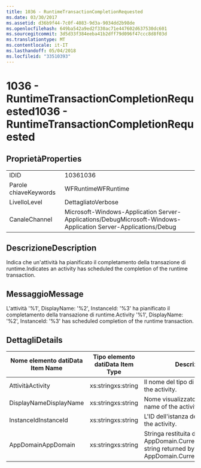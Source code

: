 ```yaml
---
title: 1036 - RuntimeTransactionCompletionRequested
ms.date: 03/30/2017
ms.assetid: d36b9f44-7c0f-4083-9d3a-9034dd2b98de
ms.openlocfilehash: 649ba542a9ed2f330ac71e447602d637530dc601
ms.sourcegitcommit: 3d5d33f384eeba41b2dff79d096f47ccc8d8f03d
ms.translationtype: MT
ms.contentlocale: it-IT
ms.lasthandoff: 05/04/2018
ms.locfileid: "33510393"
---
```

# <a name="1036---runtimetransactioncompletionrequested"></a><span data-ttu-id="aa620-102">1036 - RuntimeTransactionCompletionRequested</span><span class="sxs-lookup"><span data-stu-id="aa620-102">1036 - RuntimeTransactionCompletionRequested</span></span>
## <a name="properties"></a><span data-ttu-id="aa620-103">Proprietà</span><span class="sxs-lookup"><span data-stu-id="aa620-103">Properties</span></span>  
  
|||  
|-|-|  
|<span data-ttu-id="aa620-104">ID</span><span class="sxs-lookup"><span data-stu-id="aa620-104">ID</span></span>|<span data-ttu-id="aa620-105">1036</span><span class="sxs-lookup"><span data-stu-id="aa620-105">1036</span></span>|  
|<span data-ttu-id="aa620-106">Parole chiave</span><span class="sxs-lookup"><span data-stu-id="aa620-106">Keywords</span></span>|<span data-ttu-id="aa620-107">WFRuntime</span><span class="sxs-lookup"><span data-stu-id="aa620-107">WFRuntime</span></span>|  
|<span data-ttu-id="aa620-108">Livello</span><span class="sxs-lookup"><span data-stu-id="aa620-108">Level</span></span>|<span data-ttu-id="aa620-109">Dettagliato</span><span class="sxs-lookup"><span data-stu-id="aa620-109">Verbose</span></span>|  
|<span data-ttu-id="aa620-110">Canale</span><span class="sxs-lookup"><span data-stu-id="aa620-110">Channel</span></span>|<span data-ttu-id="aa620-111">Microsoft-Windows-Application Server-Applications/Debug</span><span class="sxs-lookup"><span data-stu-id="aa620-111">Microsoft-Windows-Application Server-Applications/Debug</span></span>|  
  
## <a name="description"></a><span data-ttu-id="aa620-112">Descrizione</span><span class="sxs-lookup"><span data-stu-id="aa620-112">Description</span></span>  
 <span data-ttu-id="aa620-113">Indica che un'attività ha pianificato il completamento della transazione di runtime.</span><span class="sxs-lookup"><span data-stu-id="aa620-113">Indicates an activity has scheduled the completion of the runtime transaction.</span></span>  
  
## <a name="message"></a><span data-ttu-id="aa620-114">Messaggio</span><span class="sxs-lookup"><span data-stu-id="aa620-114">Message</span></span>  
 <span data-ttu-id="aa620-115">L'attività '%1', DisplayName: '%2', InstanceId: '%3' ha pianificato il completamento della transazione di runtime.</span><span class="sxs-lookup"><span data-stu-id="aa620-115">Activity '%1', DisplayName: '%2', InstanceId: '%3' has scheduled completion of the runtime transaction.</span></span>  
  
## <a name="details"></a><span data-ttu-id="aa620-116">Dettagli</span><span class="sxs-lookup"><span data-stu-id="aa620-116">Details</span></span>  
  
|<span data-ttu-id="aa620-117">Nome elemento dati</span><span class="sxs-lookup"><span data-stu-id="aa620-117">Data Item Name</span></span>|<span data-ttu-id="aa620-118">Tipo elemento dati</span><span class="sxs-lookup"><span data-stu-id="aa620-118">Data Item Type</span></span>|<span data-ttu-id="aa620-119">Descrizione</span><span class="sxs-lookup"><span data-stu-id="aa620-119">Description</span></span>|  
|--------------------|--------------------|-----------------|  
|<span data-ttu-id="aa620-120">Attività</span><span class="sxs-lookup"><span data-stu-id="aa620-120">Activity</span></span>|<span data-ttu-id="aa620-121">xs:string</span><span class="sxs-lookup"><span data-stu-id="aa620-121">xs:string</span></span>|<span data-ttu-id="aa620-122">Il nome del tipo di attività.</span><span class="sxs-lookup"><span data-stu-id="aa620-122">The type name of the activity.</span></span>|  
|<span data-ttu-id="aa620-123">DisplayName</span><span class="sxs-lookup"><span data-stu-id="aa620-123">DisplayName</span></span>|<span data-ttu-id="aa620-124">xs:string</span><span class="sxs-lookup"><span data-stu-id="aa620-124">xs:string</span></span>|<span data-ttu-id="aa620-125">Nome visualizzato dell'attività.</span><span class="sxs-lookup"><span data-stu-id="aa620-125">The display name of the activity.</span></span>|  
|<span data-ttu-id="aa620-126">InstanceId</span><span class="sxs-lookup"><span data-stu-id="aa620-126">InstanceId</span></span>|<span data-ttu-id="aa620-127">xs:string</span><span class="sxs-lookup"><span data-stu-id="aa620-127">xs:string</span></span>|<span data-ttu-id="aa620-128">L'ID dell'istanza dell'attività.</span><span class="sxs-lookup"><span data-stu-id="aa620-128">The instance id of the activity.</span></span>|  
|<span data-ttu-id="aa620-129">AppDomain</span><span class="sxs-lookup"><span data-stu-id="aa620-129">AppDomain</span></span>|<span data-ttu-id="aa620-130">xs:string</span><span class="sxs-lookup"><span data-stu-id="aa620-130">xs:string</span></span>|<span data-ttu-id="aa620-131">Stringa restituita da AppDomain.CurrentDomain.FriendlyName.</span><span class="sxs-lookup"><span data-stu-id="aa620-131">The string returned by AppDomain.CurrentDomain.FriendlyName.</span></span>|
